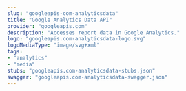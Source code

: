```yaml
---
slug: "googleapis-com-analyticsdata"
title: "Google Analytics Data API"
provider: "googleapis.com"
description: "Accesses report data in Google Analytics."
logo: "googleapis.com-analyticsdata-logo.svg"
logoMediaType: "image/svg+xml"
tags:
- "analytics"
- "media"
stubs: "googleapis.com-analyticsdata-stubs.json"
swagger: "googleapis.com-analyticsdata-swagger.json"
---
```

